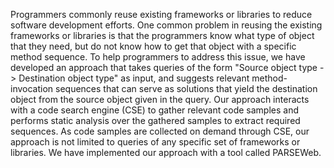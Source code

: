 Programmers commonly reuse existing frameworks or libraries to
reduce software development efforts. One common problem in reusing the existing frameworks or libraries is that the programmers know what type of object that they need, but do not know how to get that object with a specific method sequence. To help programmers to address this issue, we have developed an approach that takes queries of the form "Source object type -> Destination object type" as input, and suggests relevant method-invocation sequences that can
serve as solutions that yield the destination object from the source object given in the query. Our approach interacts with
a code search engine (CSE) to gather relevant code samples and
performs static analysis over the gathered samples to extract
required sequences. As code samples are collected on demand through CSE, our approach is not limited to queries of any specific set of frameworks or libraries. We have implemented our approach with a tool called PARSEWeb.